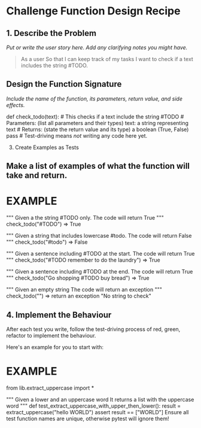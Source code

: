 # Challenge Function Design Recipe

## 1. Describe the Problem

_Put or write the user story here. Add any clarifying notes you might have._

> As a user
> So that I can keep track of my tasks
> I want to check if a text includes the string #TODO.

## Design the Function Signature

_Include the name of the function, its parameters, return value, and side effects._


def check_todo(text):
    # This checks if a text include the string #TODO
    # Parameters: (list all parameters and their types)
        text: a string representing text
    # Returns: (state the return value and its type)
        a boolean (True, False)
    pass # Test-driving means _not_ writing any code here yet.

3. Create Examples as Tests

## Make a list of examples of what the function will take and return.

# EXAMPLE

"""
Given a the string #TODO only.
The code will return True
"""
check_todo("#TODO") => True

"""
Given a string that includes lowercase #todo.
The code will return False
"""
check_todo("#todo") => False

"""
Given a sentence including #TODO at the start.
The code will return True
"""
check_todo("#TODO remember to do the laundry") => True

"""
Given a sentence including #TODO at the end.
The code will return True
"""
check_todo("Go shopping #TODO buy bread") => True

"""
Given an empty string
The code will return an exception
"""
check_todo("") => return an exception "No string to check"




## 4. Implement the Behaviour

After each test you write, follow the test-driving process of red, green, refactor to implement the behaviour.

Here's an example for you to start with:

# EXAMPLE

from lib.extract_uppercase import *

"""
Given a lower and an uppercase word
It returns a list with the uppercase word
"""
def test_extract_uppercase_with_upper_then_lower():
    result = extract_uppercase("hello WORLD")
    assert result == ["WORLD"]
Ensure all test function names are unique, otherwise pytest will ignore them!